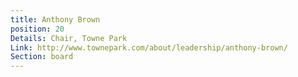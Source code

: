 ```yaml
---
title: Anthony Brown
position: 20
Details: Chair, Towne Park
Link: http://www.townepark.com/about/leadership/anthony-brown/
Section: board
---
```


